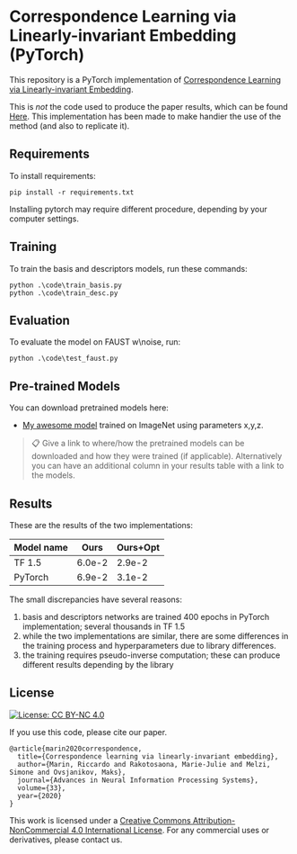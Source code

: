 # Correspondence Learning via Linearly-invariant Embedding (PyTorch)

This repository is a PyTorch implementation of [Correspondence Learning via Linearly-invariant Embedding](https://arxiv.org/abs/2010.13136).

This is *not* the code used to produce the paper results, which can be found [Here](https://github.com/riccardomarin/Diff-FMaps).
This implementation has been made to make handier the use of the method (and also to replicate it).

## Requirements

To install requirements:

```setup
pip install -r requirements.txt
```
Installing pytorch may require different procedure, depending by your computer settings.

## Training

To train the basis and descriptors models, run these commands:

```train
python .\code\train_basis.py
python .\code\train_desc.py
```

## Evaluation

To evaluate the model on FAUST w\noise, run:

```eval
python .\code\test_faust.py
```

## Pre-trained Models

You can download pretrained models here:

- [My awesome model](https://drive.google.com/mymodel.pth) trained on ImageNet using parameters x,y,z. 

>📋  Give a link to where/how the pretrained models can be downloaded and how they were trained (if applicable).  Alternatively you can have an additional column in your results table with a link to the models.

## Results

These are the results of the two implementations:

| Model name         | Ours            | Ours+Opt       |
| ------------------ |---------------- | -------------- |
| TF 1.5             |     6.0e-2      |      2.9e-2    |
| PyTorch            |     6.9e-2      |      3.1e-2    |

The small discrepancies have several reasons:
1) basis and descriptors networks are trained 400 epochs in PyTorch implementation; several thousands in TF 1.5
2) while the two implementations are similar, there are some differences in the training process and hyperparameters due to library differences.
3) the training requires pseudo-inverse computation; these can produce different results depending by the library

## License
[![License: CC BY-NC 4.0](https://img.shields.io/badge/License-CC%20BY--NC%204.0-lightgrey.svg)](https://creativecommons.org/licenses/by-nc/4.0/)

If you use this code, please cite our paper.

```
@article{marin2020correspondence,
  title={Correspondence learning via linearly-invariant embedding},
  author={Marin, Riccardo and Rakotosaona, Marie-Julie and Melzi, Simone and Ovsjanikov, Maks},
  journal={Advances in Neural Information Processing Systems},
  volume={33},
  year={2020}
}
```

This work is licensed under a [Creative Commons Attribution-NonCommercial 4.0 International License](http://creativecommons.org/licenses/by-nc/4.0/). 
For any commercial uses or derivatives, please contact us.
